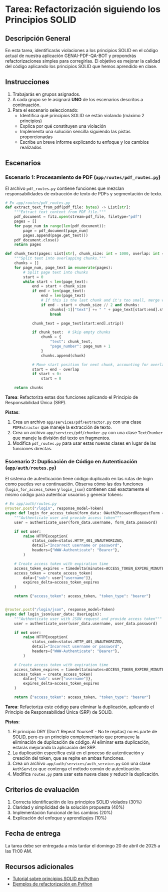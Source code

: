 # Tarea: Refactorización siguiendo los Principios SOLID

## Descripción General

En esta tarea, identificarás violaciones a los principios SOLID en el código actual de nuestra aplicación GENAI-PDF-QA-BOT y propondrás refactorizaciones simples para corregirlas. El objetivo es mejorar la calidad del código aplicando los principios SOLID que hemos aprendido en clase.

## Instrucciones

1. Trabajarás en grupos asignados.
2. A cada grupo se le asignará **UNO** de los escenarios descritos a continuación.
3. Para el escenario seleccionado:
   - Identifica qué principios SOLID se están violando (máximo 2 principios)
   - Explica por qué constituyen una violación
   - Implementa una solución sencilla siguiendo las pistas proporcionadas
   - Escribe un breve informe explicando tu enfoque y los cambios realizados

## Escenarios

### Escenario 1: Procesamiento de PDF (`app/routes/pdf_routes.py`)

El archivo `pdf_routes.py` contiene funciones que mezclan responsabilidades de extracción de texto de PDFs y segmentación de texto.

```python
# En app/routes/pdf_routes.py
def extract_text_from_pdf(pdf_file: bytes) -> List[str]:
    """Extract text content from PDF file."""
    pdf_document = fitz.open(stream=pdf_file, filetype="pdf")
    pages = []
    for page_num in range(len(pdf_document)):
        page = pdf_document[page_num]
        pages.append(page.get_text())
    pdf_document.close()
    return pages

def chunk_text(pages: List[str], chunk_size: int = 1000, overlap: int = 200) -> List[Dict[str, Any]]:
    """Split text into overlapping chunks."""
    chunks = []
    for page_num, page_text in enumerate(pages):
        # Split page text into chunks
        start = 0
        while start < len(page_text):
            end = start + chunk_size
            if end > len(page_text):
                end = len(page_text)
                # If this is the last chunk and it's too small, merge with previous chunk
                if end - start < chunk_size // 2 and chunks:
                    chunks[-1]["text"] += " " + page_text[start:end].strip()
                    break

            chunk_text = page_text[start:end].strip()

            if chunk_text:  # Skip empty chunks
                chunk = {
                    "text": chunk_text,
                    "page_number": page_num + 1
                }
                chunks.append(chunk)

            # Move start position for next chunk, accounting for overlap
            start = end - overlap
            if start < 0:
                start = 0

    return chunks
```

**Tarea**: Refactoriza estas dos funciones aplicando el Principio de Responsabilidad Única (SRP).

**Pistas**:
1. Crea un archivo `app/services/pdf/extractor.py` con una clase `PDFExtractor` que maneje la extracción de texto.
2. Crea un archivo `app/services/pdf/chunker.py` con una clase `TextChunker` que maneje la división del texto en fragmentos.
3. Modifica `pdf_routes.py` para usar estas nuevas clases en lugar de las funciones directas.

### Escenario 2: Duplicación de Código en Autenticación (`app/auth/routes.py`)

El sistema de autenticación tiene código duplicado en las rutas de login como puedes ver a continuación. Observa cómo las dos funciones (`login_for_access_token` y `login_json`) contienen casi exactamente el mismo código para autenticar usuarios y generar tokens:

```python
# En app/auth/routes.py
@router.post("/login", response_model=Token)
async def login_for_access_token(form_data: OAuth2PasswordRequestForm = Depends()):
    """Authenticate user and provide access token"""
    user = authenticate_user(form_data.username, form_data.password)

    if not user:
        raise HTTPException(
            status_code=status.HTTP_401_UNAUTHORIZED,
            detail="Incorrect username or password",
            headers={"WWW-Authenticate": "Bearer"},
        )

    # Create access token with expiration time
    access_token_expires = timedelta(minutes=ACCESS_TOKEN_EXPIRE_MINUTES)
    access_token = create_access_token(
        data={"sub": user["username"]},
        expires_delta=access_token_expires
    )

    return {"access_token": access_token, "token_type": "bearer"}


@router.post("/login/json", response_model=Token)
async def login_json(user_data: UserLogin):
    """Authenticate user with JSON request and provide access token"""
    user = authenticate_user(user_data.username, user_data.password)

    if not user:
        raise HTTPException(
            status_code=status.HTTP_401_UNAUTHORIZED,
            detail="Incorrect username or password",
            headers={"WWW-Authenticate": "Bearer"},
        )

    # Create access token with expiration time
    access_token_expires = timedelta(minutes=ACCESS_TOKEN_EXPIRE_MINUTES)
    access_token = create_access_token(
        data={"sub": user["username"]},
        expires_delta=access_token_expires
    )

    return {"access_token": access_token, "token_type": "bearer"}
```

**Tarea**: Refactoriza este código para eliminar la duplicación, aplicando el Principio de Responsabilidad Única (SRP) de SOLID.

**Pistas**:
1. El principio DRY (Don't Repeat Yourself - No te repitas) no es parte de SOLID, pero es un principio complementario que promueve la eliminación de duplicación de código. Al eliminar esta duplicación, estarás mejorando la aplicación del SRP.
2. La duplicación específica está en el proceso de autenticación y creación del token, que se repite en ambas funciones.
3. Crea un archivo `app/auth/services/auth_service.py` con una clase `AuthService` que contenga el método común de autenticación.
4. Modifica `routes.py` para usar esta nueva clase y reducir la duplicación.

## Criterios de evaluación

1. Correcta identificación de los principios SOLID violados (30%)
2. Claridad y simplicidad de la solución propuesta (40%)
3. Implementación funcional de los cambios (20%)
4. Explicación del enfoque y aprendizajes (10%)

## Fecha de entrega

La tarea debe ser entregada a más tardar el domingo 20 de abril de 2025 a las 11:00 AM.

## Recursos adicionales

- [Tutorial sobre principios SOLID en Python](https://realpython.com/solid-principles-python/)
- [Ejemplos de refactorización en Python](https://refactoring.guru/refactoring/examples/python)